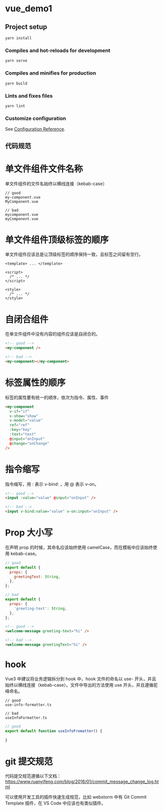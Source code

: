# vue_demo1

## Project setup
```
yarn install
```

### Compiles and hot-reloads for development
```
yarn serve
```

### Compiles and minifies for production
```
yarn build
```

### Lints and fixes files
```
yarn lint
```

### Customize configuration
See [Configuration Reference](https://cli.vuejs.org/config/).

## 代码规范

# 单文件组件文件名称

单文件组件的文件名始终以横线连接（kebab-case）

```
// good
my-component.vue
MyComponent.vue

// bad
mycomponent.vue
myComponent.vue
```

# 单文件组件顶级标签的顺序

单文件组件应该总是让顶级标签的顺序保持一致，且标签之间留有空行。

```vue
<template> ... </template>

<script>
  /* ... */
</script>

<style>
  /* ... */
</style>
```

# 自闭合组件

在单文件组件中没有内容的组件应该是自闭合的。

```html
<!-- good -->
<my-component />

<!-- bad -->
<my-component></my-component>
```

# 标签属性的顺序

标签的属性要有统一的顺序，依次为指令、属性、事件

```html
<my-component
  v-if="if"
  v-show="show"
  v-model="value"
  ref="ref"
  :key="key"
  :text="text"
  @input="onInput"
  @change="onChange"
/>
```

# 指令缩写

指令缩写，用 : 表示 v-bind: ，用 @ 表示 v-on。

```html
<!-- good -->
<input :value="value" @input="onInput" />

<!-- bad -->
<input v-bind:value="value" v-on:input="onInput" />
```

# Prop 大小写
在声明 prop 的时候，其命名应该始终使用 camelCase，而在模板中应该始终使用 kebab-case。

```js
// good
export default {
  props: {
    greetingText: String,
  },
};

// bad
export default {
  props: {
    'greeting-text': String,
  },
};
```

```html
<!-- good -->
<welcome-message greeting-text="hi" />

<!-- bad -->
<welcome-message greetingText="hi" />
```

# hook

Vue3 中建议将业务逻辑拆分到 hook 中，hook 文件的命名以 use- 开头，并且始终以横线连接（kebab-case）。文件中导出的方法使用 use 开头，并且遵循驼峰命名。

```
// good
use-info-formatter.ts

// bad
useInfoFormatter.ts
```

```ts
// good
export default function useInfoFromatter() {
  
}
```

# git 提交规范

代码提交规范遵循以下文档：https://www.ruanyifeng.com/blog/2016/01/commit_message_change_log.html

可以使用开发工具的插件快速生成规范，比如 webstorm 中有 Git Commit Template 插件，在 VS Code 中应该也有类似插件。

